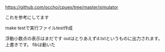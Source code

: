 https://github.com/occho/cpuex/tree/master/simulator

これを参考にしてます

make testで実行ファイルtest作成

浮動小数点の表示はまだです
outはとりあえずd.txtというものに出力されます。上書きです。
fibは動いた
